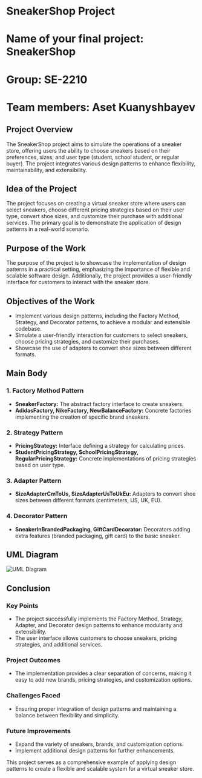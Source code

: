 # SneakerShop Project
# Name of your final project: SneakerShop
# Group: SE-2210
# Team members: Aset Kuanyshbayev

## Project Overview

The SneakerShop project aims to simulate the operations of a sneaker store, offering users the ability to choose sneakers based on their preferences, sizes, and user type (student, school student, or regular buyer). The project integrates various design patterns to enhance flexibility, maintainability, and extensibility.

## Idea of the Project

The project focuses on creating a virtual sneaker store where users can select sneakers, choose different pricing strategies based on their user type, convert shoe sizes, and customize their purchase with additional services. The primary goal is to demonstrate the application of design patterns in a real-world scenario.

## Purpose of the Work

The purpose of the project is to showcase the implementation of design patterns in a practical setting, emphasizing the importance of flexible and scalable software design. Additionally, the project provides a user-friendly interface for customers to interact with the sneaker store.

## Objectives of the Work

- Implement various design patterns, including the Factory Method, Strategy, and Decorator patterns, to achieve a modular and extensible codebase.
- Simulate a user-friendly interaction for customers to select sneakers, choose pricing strategies, and customize their purchases.
- Showcase the use of adapters to convert shoe sizes between different formats.

## Main Body

### 1. Factory Method Pattern

- **SneakerFactory:** The abstract factory interface to create sneakers.
- **AdidasFactory, NikeFactory, NewBalanceFactory:** Concrete factories implementing the creation of specific brand sneakers.

### 2. Strategy Pattern

- **PricingStrategy:** Interface defining a strategy for calculating prices.
- **StudentPricingStrategy, SchoolPricingStrategy, RegularPricingStrategy:** Concrete implementations of pricing strategies based on user type.

### 3. Adapter Pattern

- **SizeAdapterCmToUs, SizeAdapterUsToUkEu:** Adapters to convert shoe sizes between different formats (centimeters, US, UK, EU).

### 4. Decorator Pattern

- **SneakerInBrandedPackaging, GiftCardDecorator:** Decorators adding extra features (branded packaging, gift card) to the basic sneaker.

## UML Diagram

![UML Diagram]([link-to-your-uml-diagram-image](https://user-images.githubusercontent.com/123344016/284712704-41c37ff3-bc98-4bac-a782-e08c031b00fd.jpg))

## Conclusion

### Key Points

- The project successfully implements the Factory Method, Strategy, Adapter, and Decorator design patterns to enhance modularity and extensibility.
- The user interface allows customers to choose sneakers, pricing strategies, and additional services.

### Project Outcomes

- The implementation provides a clear separation of concerns, making it easy to add new brands, pricing strategies, and customization options.

### Challenges Faced

- Ensuring proper integration of design patterns and maintaining a balance between flexibility and simplicity.

### Future Improvements

- Expand the variety of sneakers, brands, and customization options.
- Implement additional design patterns for further enhancements.

This project serves as a comprehensive example of applying design patterns to create a flexible and scalable system for a virtual sneaker store.
